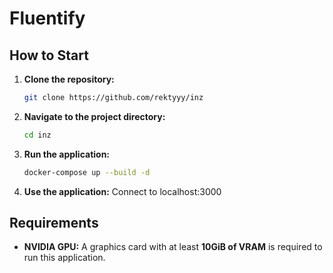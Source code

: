 # Fluentify

## How to Start

1. **Clone the repository:**
   ```bash
   git clone https://github.com/rektyyy/inz
   ```
2. **Navigate to the project directory:**
   ```bash
   cd inz
   ```
3. **Run the application:**
   ```bash
   docker-compose up --build -d
   ```
4. **Use the application:**
   Connect to localhost:3000

## Requirements

- **NVIDIA GPU:** A graphics card with at least **10GiB of VRAM** is required to run this application.
